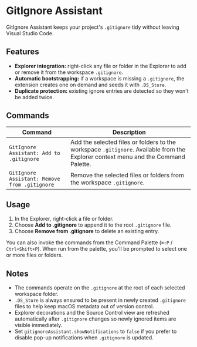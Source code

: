 # GitIgnore Assistant

GitIgnore Assistant keeps your project's `.gitignore` tidy without leaving Visual Studio Code.

## Features

- **Explorer integration:** right-click any file or folder in the Explorer to add or remove it from the workspace `.gitignore`.
- **Automatic bootstrapping:** if a workspace is missing a `.gitignore`, the extension creates one on demand and seeds it with `.DS_Store`.
- **Duplicate protection:** existing ignore entries are detected so they won't be added twice.

## Commands

| Command | Description |
| --- | --- |
| `GitIgnore Assistant: Add to .gitignore` | Add the selected files or folders to the workspace `.gitignore`. Available from the Explorer context menu and the Command Palette. |
| `GitIgnore Assistant: Remove from .gitignore` | Remove the selected files or folders from the workspace `.gitignore`. |

## Usage

1. In the Explorer, right-click a file or folder.
2. Choose **Add to .gitignore** to append it to the root `.gitignore` file.
3. Choose **Remove from .gitignore** to delete an existing entry.

You can also invoke the commands from the Command Palette (`⌘⇧P` / `Ctrl+Shift+P`). When run from the palette, you'll be prompted to select one or more files or folders.

## Notes

- The commands operate on the `.gitignore` at the root of each selected workspace folder.
- `.DS_Store` is always ensured to be present in newly created `.gitignore` files to help keep macOS metadata out of version control.
- Explorer decorations and the Source Control view are refreshed automatically after `.gitignore` changes so newly ignored items are visible immediately.
- Set `gitignoreAssistant.showNotifications` to `false` if you prefer to disable pop-up notifications when `.gitignore` is updated.
